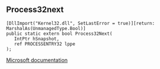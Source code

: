 ## Process32next

```
[DllImport("Kernel32.dll", SetLastError = true)][return: MarshalAs(UnmanagedType.Bool)]
public static extern bool Process32Next(
   IntPtr hSnapshot,
   ref PROCESSENTRY32 lppe
);
```

[Microsoft documentation](https://docs.microsoft.com/en-us/windows/win32/api/tlhelp32/nf-tlhelp32-process32next)
